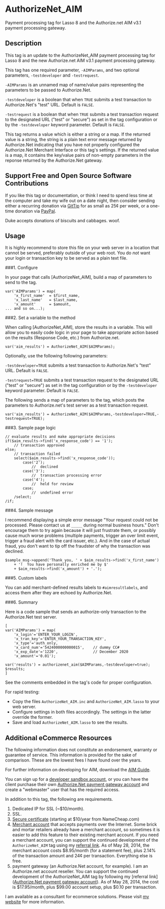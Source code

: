 AuthorizeNet_AIM
================

Payment processing tag for Lasso 8 and the Authorize.net AIM v3.1 payment processing gateway.

Description
-----------

This tag is an update to the AuthorizeNet_AIM payment processing tag for Lasso 8 and the new Authorize.net AIM v3.1 payment processing gateway.

This tag has one required parameter, `-AIMParams`, and two optional parameters, `-testdeveloper` and `-testrequest`.

`-AIMParams` is an unnamed map of name/value pairs representing the parameters to be passed to Authorize.Net.

`-testdeveloper` is a boolean that when `TRUE` submits a test transaction to Authorize.Net's "test" URL.  Default is `FALSE`.

`-testrequest` is a boolean that when `TRUE` submits a test transaction request to the designated URL ("test" or "secure") as set in the tag configuration or by the `-testdeveloper` keyword parameter.  Default is `FALSE`.

This tag returns a value which is either a string or a map.  If the returned value is a string, the string is a plain text error message returned by Authorize.Net indicating that you have not properly configured the Authorize.Net Merchant Interface or this tag's settings.  If the returned value is a map, it contains the key/value pairs of non-empty parameters in the reponse returned by the Authorize.Net gateway.

Support Free and Open Source Software Contributions
---------------------------------------------------

If you like this tag or documentation, or think I need to spend less time at the computer and take my wife out on a date night, then consider sending either a recurring donation via [GitTip](https://www.gittip.com/stevepiercy/) for as small as 25¢ per week, or a one-time donation via [PayPal](https://www.paypal.com/cgi-bin/webscr?cmd=_donations&business=web%40stevepiercy%2ecom&lc=US&item_name=Steve%20Piercy%20%2d%20Website%20Builder&item_number=spwb&currency_code=USD&bn=PP%2dDonationsBF%3adonate_now%2epng%3aNonHosted).

Duke accepts donations of biscuits and cabbages.  woof.

Usage
-----

It is highly recommend to store this file on your web server in a location that cannot be served, preferably outside of your web root.  You do *not* want your login or transaction key to be served as a plain text file.

###1. Configure

In your page that calls [AuthorizeNet_AIM], build a map of parameters to send to the tag.

    var('AIMParams') = map(
        'x_first_name'	= $first_name,
        'x_last_name'	= $last_name,
        'x_amount'		= $amount,
    ... and so on...);

###2. Set a variable to the method

When calling [AuthorizeNet_AIM], store the results in a variable.  This will allow you to easily code logic in your page to take appropriate action based on the results (Response Code, etc.) from Authorize.net.

    var('aim_results') = AuthorizeNet_AIM($AIMParams);

Optionally, use the following following parameters:

`-testdeveloper=TRUE` submits a test transaction to Authorize.Net's "test" URL.  Default is `FALSE`.

`-testrequest=TRUE` submits a test transaction request to the designated URL ("test" or "secure") as set in the tag configuration or by the `-testdeveloper` keyword parameter.  Default is `FALSE`.

The following sends a map of parameters to the tag, which posts the parameters to Authorize.net's test server as a test transaction request.

	var('aim_results') = AuthorizeNet_AIM($AIMParams,-testdeveloper=TRUE,-testrequest=TRUE);

###3. Sample page logic

    // evaluate results and make appropriate decisions
    if($aim_results->find('x_response_code') == '1');
        // transaction approved
    else;
        // transaction failed
        select($aim_results->find('x_response_code'));
            case('2');
                //  declined
            case('3');
                //  transaction processing error
            case('4');
                //  held for review
            case;
                //  undefined error
        /select;
    /if;

###4. Sample message

I recommend displaying a simple error message "Your request could not be processed.  Please contact us at `_____` during normal business hours."  Don't encourage them to try again because it will just frustrate them, or possibly cause much worse problems (multiple payments, trigger an over limit event, trigger a fraud alert with the card issuer, etc.).  And in the case of actual fraud, you don't want to tip off the fraudster of why the transaction was declined.

    $sample_msg->append('Thank you, ' + $aim_results->find('x_first_name')
        + '!  You have personally enriched me by $'
        + $aim_results->find('x_amount') + '.');

###5. Custom labels

You can add merchant-defined results labels to `#aimresultlabels`, and access them after they are echoed by Authorize.Net.

###6. Summary

Here is a code sample that sends an authorize-only transaction to the Authorize.Net test server.

    [
    var('AIMParams') = map(
        'x_login'='ENTER_YOUR_LOGIN',
        'x_tran_key'='ENTER_YOUR_TRANSACTION_KEY',
        'x_type'='auth_only,
        'x_card_num'='5424000000000015',    // dummy CC#
        'x_exp_date'='1220',                // December 2020
        'x_amount'='0.01');

    var('results') = authorizenet_aim($AIMParams,-testdeveloper=true);
    $results;
    ]

See the comments embedded in the tag's code for proper configuration.

For rapid testing:

* Copy the files `AuthorizeNet_AIM.inc` and `AuthorizeNet_AIM.lasso` to your web server.
* Configure settings in both files accordingly.  The settings in the latter override the former.
* Save and load `AuthorizeNet_AIM.lasso` to see the results.

Additional eCommerce Resources
------------------------------

The following information does not constitute an endorsement, warranty or guarantee of service.  This information is provided for the sake of comparison.  These are the lowest fees I have found over the years.

For further information on developing for AIM, download the [AIM Guide](http://www.authorize.net/support/AIM_guide.pdf).

You can sign up for a [developer sandbox account](https://developer.authorize.net/sandbox/), or you can have the client purchase their own [Authorize.Net payment gateway account](https://ems.authorize.net/oap/home.aspx?SalesRepID=39&ResellerID=11937) and create a "webmaster" user that has the required access.

In addition to this tag, the following are requirements.

1. Dedicated IP for SSL (~$10/month).
1. SSL.
1. [Secure certificate](http://www.namecheap.com/?aff=26253) (starting at $10/year from NameCheap.com)
1. [Merchant account](http://www.takecardstoday.com/index.php?partner=100434) that accepts payments over the Internet.  Some brick and mortar retailers already have a merchant account, so sometimes it is easier to add this feature to their existing merchant account.  If you need a merchant account, you can support the continued development of the `AuthorizeNet_AIM` tag using my [referral link](http://www.takecardstoday.com/index.php?partner=100434). As of May 28, 2014, the merchant account costs $8.95/month (for a statement fee), plus 2.14% of the transaction amount and 24¢ per transaction.  Everything else is free.
1. payment gateway (an Authorize.Net account, for example). I am an Authorize.net account reseller. You can support the continued development of the AuthorizeNet_AIM tag by following my [referral link]([Authorize.Net payment gateway account](https://ems.authorize.net/oap/home.aspx?SalesRepID=39&ResellerID=11937)). As of May 28, 2014, the cost is $17.95/month, plus $99.00 account setup, plus $0.10 per transaction.

I am available as a consultant for ecommerce solutions.  Please visit [my website](http://www.stevepiercy.com/services/) for more information.


